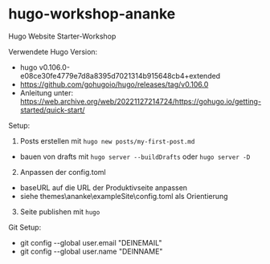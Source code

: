 # hugo-workshop-ananke
Hugo Website Starter-Workshop

Verwendete Hugo Version: 
- hugo v0.106.0-e08ce30fe4779e7d8a8395d7021314b915648cb4+extended
- https://github.com/gohugoio/hugo/releases/tag/v0.106.0
- Anleitung unter: https://web.archive.org/web/20221127214724/https://gohugo.io/getting-started/quick-start/

Setup:
1. Posts erstellen mit `hugo new posts/my-first-post.md`
- bauen von drafts mit `hugo server --buildDrafts` oder `hugo server -D`
2. Anpassen der config.toml
- baseURL auf die URL der Produktivseite anpassen
- siehe themes\ananke\exampleSite\config.toml als Orientierung
3. Seite publishen mit `hugo`

Git Setup:
- git config --global user.email "DEINEMAIL"
- git config --global user.name "DEINNAME"